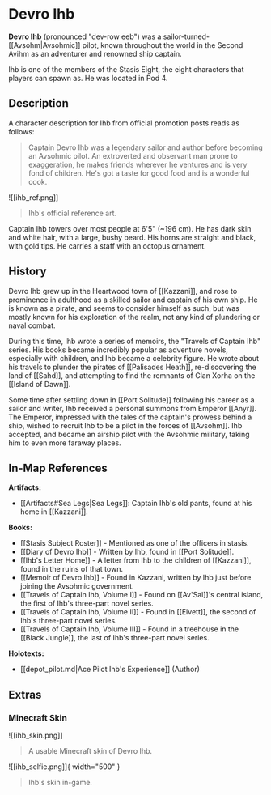 # Devro Ihb

**Devro Ihb** (pronounced "dev-row eeb") was a sailor-turned-[[Avsohm|Avsohmic]] pilot, known throughout the world in the Second Avihm as an adventurer and renowned ship captain.

Ihb is one of the members of the Stasis Eight, the eight characters that players can spawn as. He was located in Pod 4.

## Description

A character description for Ihb from official promotion posts reads as follows:

> Captain Devro Ihb was a legendary sailor and author before becoming an Avsohmic pilot. An extroverted and observant man prone to exaggeration, he makes friends wherever he ventures and is very fond of children. He's got a taste for good food and is a wonderful cook.

![[ihb_ref.png]]
> Ihb's official reference art.

Captain Ihb towers over most people at 6'5" (~196 cm). He has dark skin and white hair, with a large, bushy beard. His horns are straight and black, with gold tips. He carries a staff with an octopus ornament.

## History

Devro Ihb grew up in the Heartwood town of [[Kazzani]], and rose to prominence in adulthood as a skilled sailor and captain of his own ship. He is known as a pirate, and seems to consider himself as such, but was mostly known for his exploration of the realm, not any kind of plundering or naval combat.

During this time, Ihb wrote a series of memoirs, the "Travels of Captain Ihb" series. His books became incredibly popular as adventure novels, especially with children, and Ihb became a celebrity figure. He wrote about his travels to plunder the pirates of [[Palisades Heath]], re-discovering the land of [[Sahd]], and attempting to find the remnants of Clan Xorha on the [[Island of Dawn]].

Some time after settling down in [[Port Solitude]] following his career as a sailor and writer, Ihb received a personal summons from Emperor [[Anyr]]. The Emperor, impressed with the tales of the captain's prowess behind a ship, wished to recruit Ihb to be a pilot in the forces of [[Avsohm]]. Ihb accepted, and became an airship pilot with the Avsohmic military, taking him to even more faraway places.

## In-Map References

**Artifacts:**

- [[Artifacts#Sea Legs|Sea Legs]]: Captain Ihb's old pants, found at his home in [[Kazzani]].

**Books:**

- [[Stasis Subject Roster]] - Mentioned as one of the officers in stasis. <br>
- [[Diary of Devro Ihb]] - Written by Ihb, found in [[Port Solitude]]. <br>
- [[Ihb's Letter Home]] - A letter from Ihb to the children of [[Kazzani]], found in the ruins of that town. <br>
- [[Memoir of Devro Ihb]] - Found in Kazzani, written by Ihb just before joining the Avsohmic government. <br>
- [[Travels of Captain Ihb, Volume I]] - Found on [[Av'Sal]]'s central island, the first of Ihb's three-part novel series. <br>
- [[Travels of Captain Ihb, Volume II]] - Found in [[Elvett]], the second of Ihb's three-part novel series. <br>
- [[Travels of Captain Ihb, Volume III]] - Found in a treehouse in the [[Black Jungle]], the last of Ihb's three-part novel series.

**Holotexts:**

- [[depot_pilot.md|Ace Pilot Ihb's Experience]] (Author)

## Extras

### Minecraft Skin

![[ihb_skin.png]]
> A usable Minecraft skin of Devro Ihb.

![[ihb_selfie.png]]{ width="500" }
> Ihb's skin in-game.
